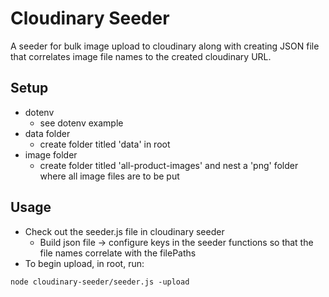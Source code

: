 # Cloudinary Seeder

A seeder for bulk image upload to cloudinary along with creating JSON file that correlates image file names to the created cloudinary URL.

## Setup

-   dotenv
    -   see dotenv example
-   data folder
    -   create folder titled 'data' in root
-   image folder
    -   create folder titled 'all-product-images' and nest a 'png' folder where all image files are to be put

## Usage

-   Check out the seeder.js file in cloudinary seeder
    -   Build json file -> configure keys in the seeder functions so that the file names correlate with the filePaths
-   To begin upload, in root, run:

```
node cloudinary-seeder/seeder.js -upload
```
